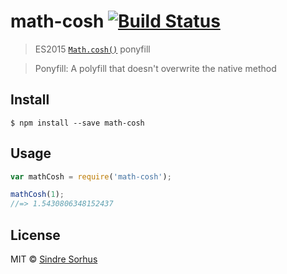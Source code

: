 # math-cosh [![Build Status](https://travis-ci.org/sindresorhus/math-cosh.svg?branch=master)](https://travis-ci.org/sindresorhus/math-cosh)

> ES2015 [`Math.cosh()`](https://developer.mozilla.org/en-US/docs/Web/JavaScript/Reference/Global_Objects/Math/cosh) ponyfill

> Ponyfill: A polyfill that doesn't overwrite the native method


## Install

```
$ npm install --save math-cosh
```


## Usage

```js
var mathCosh = require('math-cosh');

mathCosh(1);
//=> 1.5430806348152437
```


## License

MIT © [Sindre Sorhus](http://sindresorhus.com)
